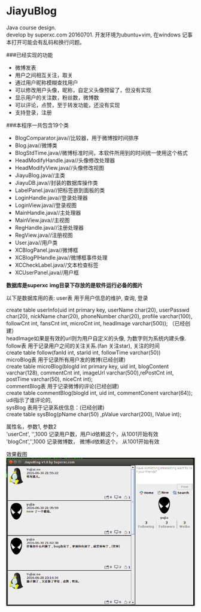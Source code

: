 # JiayuBlog
Java course design.<br />
develop by superxc.com 20160701.
开发环境为ubuntu+vim, 在windows 记事本打开可能会有乱码和换行问题。

###已经实现的功能
* 微博发表
* 用户之间相互关注，取关
* 通过用户昵称模糊查找用户
* 可以修改用户头像，昵称，自定义头像预留了，但没有实现
* 显示用户的关注数，粉丝数，微博数
* 可以评论，点赞，至于转发功能，还没有实现
* 支持登录，注册

###本程序一共包含19个类

* BlogComparator.java//比较器，用于微博按时间排序
* Blog.java//微博类
* BlogStdTime.java//微博标准时间，本软件所用到的时间统一使用这个格式
* HeadModifyHandle.java//头像修改处理器
* HeadModifyView.java//头像修改视图
* JiayuBlog.java//主类
* JiayuDB.java//封装的数据库操作类
* LabelPanel.java//把标签嵌到面板的类
* LoginHandle.java//登录处理器
* LoginView.java//登录视图
* MainHandle.java//主处理器
* MainView.java//主视图
* RegHandle.java//注册处理器
* RegView.java//注册视图
* User.java//用户类
* XCBlogPanel.java//微博框
* XCBlogPlHandle.java//微博框事件处理
* XCCheckLabel.java//文本检查标签
* XCUserPanel.java//用户框

**数据库是superxc**
**img目录下存放的是软件运行必备的图片**

以下是数据库用的表:
user表 用于用户信息的维护, 查询, 登录

create table userInfo(uid int primary key, userName char(20), userPasswd char(20), nickName char(20), phoneNumber char(20), profile varchar(100), followCnt int, fansCnt int, microCnt int, headImage varchar(500));
（已经创建）<br />
headImage如果是有效的url则为用户自定义的头像, 为数字则为系统内建头像.<br />
follow表 用于记录用户之间的关注关系.(fan 关注star), 关注的时间<br />
create table follow(fanId int, starId int, followTime varchar(50))<br />
microBlog表 用于记录所有用户发的微博(已经创建)<br />
create table microBlog(blogId int primary key, uid int, blogContent varchar(128), commentCnt int, imageUrl varchar(500),rePostCnt int, postTime varchar(50), niceCnt int);<br />
commentBlog表 用于记录微博的评论(已经创建)<br />
create table commentBlog(blogId int, uid int, commentConent varchar(64));<br />
udi指示了谁评论的,<br />
sysBlog 表用于记录系统信息：(已经创建)<br />
create table sysBlog(pName char(50) ,pValue varchar(200), lValue int);<br />

属性名，参数1, 参数2<br />
'userCnt', '',1000    记录用户数，用户id依赖这个，从1001开始有效<br />
'blogCnt','',1000    记录微博数， 微博id依赖这个， 从1001开始有效<br />

效果截图<br />
![JiayuBlog](main2.png)
